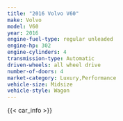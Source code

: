 ```yaml
---
title: "2016 Volvo V60"
make: Volvo
model: V60
year: 2016
engine-fuel-type: regular unleaded
engine-hp: 302
engine-cylinders: 4
transmission-type: Automatic
driven-wheels: all wheel drive
number-of-doors: 4
market-category: Luxury,Performance
vehicle-size: Midsize
vehicle-style: Wagon
---
```


{{< car_info >}}
